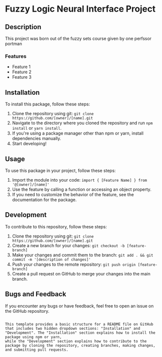 # Fuzzy Logic Neural Interface Project 

## Description
This project was born out of the fuzzy sets course given by one perfssor portman 

### Features
- Feature 1
- Feature 2
- Feature 3

## Installation
To install this package, follow these steps:

1. Clone the repository using git: `git clone https://github.com/[owner]/[name].git`
2. Navigate to the directory where you cloned the repository and run `npm install` or `yarn install`.
3. If you're using a package manager other than npm or yarn, install dependencies manually.
4. Start developing!

## Usage
To use this package in your project, follow these steps:

1. Import the module into your code: `import { [Feature Name] } from '@[owner]/[name]'`
2. Use the feature by calling a function or accessing an object property.
3. If you need to customize the behavior of the feature, see the documentation for the package.

## Development
To contribute to this repository, follow these steps:

1. Clone the repository using git: `git clone https://github.com/[owner]/[name].git`
2. Create a new branch for your changes: `git checkout -b [feature-branch]`
3. Make your changes and commit them to the branch: `git add . && git commit -m '[description of changes]'`
4. Push your changes to the remote repository: `git push origin [feature-branch]`
5. Create a pull request on GitHub to merge your changes into the main branch.

## Bugs and Feedback
If you encounter any bugs or have feedback, feel free to open an issue on the GitHub repository.
```

This template provides a basic structure for a README file on GitHub that includes two hidden dropdown sections: "Installation" and "Development". The "Installation" section explains how to install the package using npm or yarn, 
while the "Development" section explains how to contribute to the package by cloning the repository, creating branches, making changes, and submitting pull requests.

